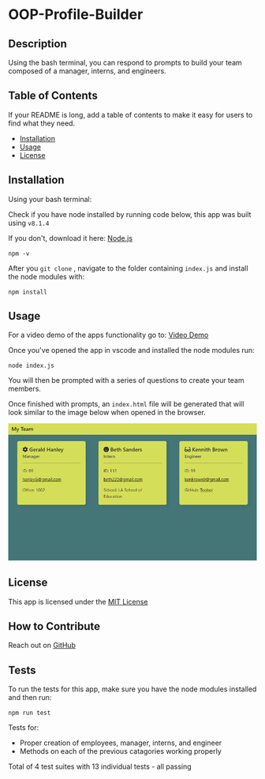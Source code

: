# OOP-Profile-Builder

## Description

Using the bash terminal, you can respond to prompts to build your team composed of a manager, interns, and engineers.

## Table of Contents

If your README is long, add a table of contents to make it easy for users to find what they need.

- [Installation](#installation)
- [Usage](#usage)
- [License](#license)

## Installation

Using your bash terminal:

Check if you have node installed by running code below, this app was built using `v8.1.4`

If you don't, download it here: [Node.js](https://nodejs.org/en/)

```
npm -v
```

After you `git clone` , navigate to the folder containing `index.js` and install the node modules with:

```
npm install
```  

## Usage

For a video demo of the apps functionality go to: [Video Demo](https://drive.google.com/file/d/1r38iQ5qtQR1lEBve88-DJTkRL9tRn80m/view)

Once you've opened the app in vscode and installed the node modules run:

```
node index.js
```

You will then be prompted with a series of questions to create your team members.

Once finished with prompts, an `index.html` file will be generated that will look similar to the image below when opened in the browser.

![Example HTML](./images/Demo.png)

## License

This app is licensed under the [MIT License](./LICENSE)

## How to Contribute

Reach out on [GitHub](https://github.com/Tooboi)

## Tests

To run the tests for this app, make sure you have the node modules installed and then run:

```
npm run test
```

Tests for:

- Proper creation of employees, manager, interns, and engineer
- Methods on each of the previous catagories working properly

Total of 4 test suites with 13 individual tests - all passing
